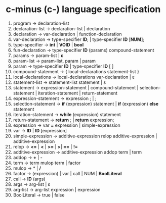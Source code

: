 # c-minus (c-) language specification
1. program -> declaration-list  
2. declaration-list -> declaration-list | declaration  
3. declaration -> var-declaration | function-declaration  
4. var-declaration -> type-specifier **ID**; | type-specifier **ID** [**NUM**];  
5. type-specifier -> **int** | **VOID** | **bool** 
6. fun-declaration -> type-specifier **ID** (params) compound-statement 
7. params -> param-list | **ε**
8. param-list -> param-list, param | param
9. param -> type-specifier **ID** | type-specifier **ID** [ ]
10. compound-statement -> { local-declarations statement-list }
11. local-declarations -> local-declarations var-declaration | ε
12. statement-list -> statement-list statement | ε
13. statement -> expression-statement | compound-statement | selection-statement
| iteration-statement | return-statement
14. expression-statement -> expression ; | ;
15. selection-statement -> **if** (expression) statement | **if** (expression) **else** statement
16. iteration-statement -> **while** (expression) statement
17. return-statement -> **return** ; | **return** expression;
18. expression -> var **=** expression | simple-expression
19. var -> **ID** | **ID** [expression]
20. simple-expression -> additive-expression relop additive-expression | additive-expression
21. relop -> **<=** | **<** | **>=** | **>**| **==** | **!=** 
22. additive-expression -> additive-expression addop term | term
23. addop -> **+** | **-**
24. term -> term mulop term | factor
25. mulop  -> * | **/**
26. factor -> (expression) | var | call | NUM | **BoolLiteral**
27. call -> **ID** (args)
28. args -> arg-list | ε
29. arg-list -> arg-list expression | expression
30. BoolLiteral -> true | false